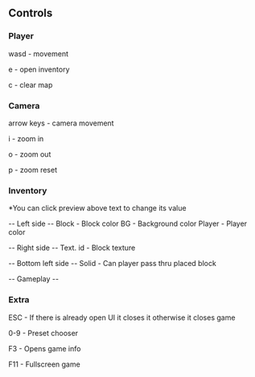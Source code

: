 ## Controls

### Player
wasd - movement

e - open inventory

c - clear map

### Camera
arrow keys - camera movement

i - zoom in

o - zoom out

p - zoom reset

### Inventory
*You can click preview above text to change its value

-- Left side --
Block - Block color
BG - Background color
Player - Player color

-- Right side --
Text. id - Block texture

-- Bottom left side --
Solid - Can player pass thru placed block

-- Gameplay --

### Extra
ESC - If there is already open UI it closes it otherwise it closes game

0-9 - Preset chooser

F3 - Opens game info

F11 - Fullscreen game